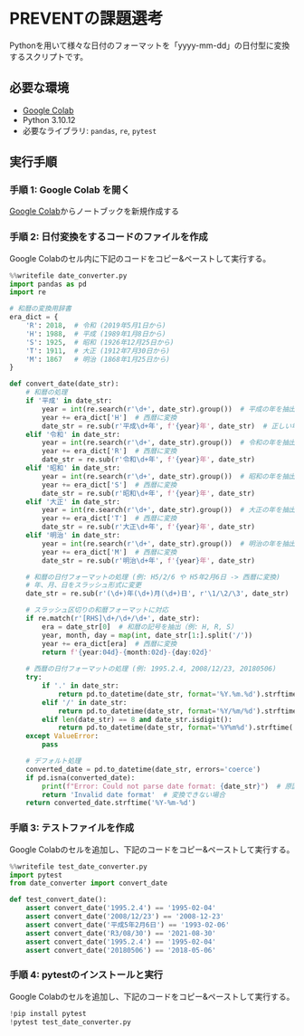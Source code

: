 # PREVENTの課題選考
Pythonを用いて様々な日付のフォーマットを「yyyy-mm-dd」の日付型に変換するスクリプトです。

## 必要な環境
- [Google Colab](https://colab.research.google.com/)
- Python 3.10.12
- 必要なライブラリ: `pandas`, `re`, `pytest`

## 実行手順
### 手順 1: Google Colab を開く
[Google Colab](https://colab.research.google.com/)からノートブックを新規作成する

### 手順 2: 日付変換をするコードのファイルを作成
Google Colabのセル内に下記のコードをコピー&ペーストして実行する。
```python
%%writefile date_converter.py
import pandas as pd
import re

# 和暦の変換用辞書
era_dict = {
    'R': 2018,  # 令和 (2019年5月1日から)
    'H': 1988,  # 平成 (1989年1月8日から)
    'S': 1925,  # 昭和 (1926年12月25日から)
    'T': 1911,  # 大正 (1912年7月30日から)
    'M': 1867   # 明治 (1868年1月25日から)
}

def convert_date(date_str):
    # 和暦の処理
    if '平成' in date_str:
        year = int(re.search(r'\d+', date_str).group())  # 平成の年を抽出
        year += era_dict['H']  # 西暦に変換
        date_str = re.sub(r'平成\d+年', f'{year}年', date_str)  # 正しい年を置換
    elif '令和' in date_str:
        year = int(re.search(r'\d+', date_str).group())  # 令和の年を抽出
        year += era_dict['R']  # 西暦に変換
        date_str = re.sub(r'令和\d+年', f'{year}年', date_str)
    elif '昭和' in date_str:
        year = int(re.search(r'\d+', date_str).group())  # 昭和の年を抽出
        year += era_dict['S']  # 西暦に変換
        date_str = re.sub(r'昭和\d+年', f'{year}年', date_str)
    elif '大正' in date_str:
        year = int(re.search(r'\d+', date_str).group())  # 大正の年を抽出
        year += era_dict['T']  # 西暦に変換
        date_str = re.sub(r'大正\d+年', f'{year}年', date_str)
    elif '明治' in date_str:
        year = int(re.search(r'\d+', date_str).group())  # 明治の年を抽出
        year += era_dict['M']  # 西暦に変換
        date_str = re.sub(r'明治\d+年', f'{year}年', date_str)

    # 和暦の日付フォーマットの処理 (例: H5/2/6 や H5年2月6日 -> 西暦に変換)
    # 年、月、日をスラッシュ形式に変更
    date_str = re.sub(r'(\d+)年(\d+)月(\d+)日', r'\1/\2/\3', date_str)

    # スラッシュ区切りの和暦フォーマットに対応
    if re.match(r'[RHS]\d+/\d+/\d+', date_str):
        era = date_str[0]  # 和暦の記号を抽出（例: H, R, S）
        year, month, day = map(int, date_str[1:].split('/'))
        year += era_dict[era]  # 西暦に変換
        return f'{year:04d}-{month:02d}-{day:02d}'
    
    # 西暦の日付フォーマットの処理 (例: 1995.2.4, 2008/12/23, 20180506)
    try:
        if '.' in date_str:
            return pd.to_datetime(date_str, format='%Y.%m.%d').strftime('%Y-%m-%d')
        elif '/' in date_str:
            return pd.to_datetime(date_str, format='%Y/%m/%d').strftime('%Y-%m-%d')
        elif len(date_str) == 8 and date_str.isdigit():
            return pd.to_datetime(date_str, format='%Y%m%d').strftime('%Y-%m-%d')
    except ValueError:
        pass

    # デフォルト処理
    converted_date = pd.to_datetime(date_str, errors='coerce')
    if pd.isna(converted_date):
        print(f"Error: Could not parse date format: {date_str}")  # 原因を出力
        return 'Invalid date format'  # 変換できない場合
    return converted_date.strftime('%Y-%m-%d')
```

### 手順 3: テストファイルを作成
Google Colabのセルを追加し、下記のコードをコピー&ペーストして実行する。
```python
%%writefile test_date_converter.py
import pytest
from date_converter import convert_date

def test_convert_date():
    assert convert_date('1995.2.4') == '1995-02-04'
    assert convert_date('2008/12/23') == '2008-12-23'
    assert convert_date('平成5年2月6日') == '1993-02-06'
    assert convert_date('R3/08/30') == '2021-08-30'
    assert convert_date('1995.2.4') == '1995-02-04'
    assert convert_date('20180506') == '2018-05-06'
```

### 手順 4: pytestのインストールと実行
Google Colabのセルを追加し、下記のコードをコピー&ペーストして実行する。
```python
!pip install pytest
!pytest test_date_converter.py
```
